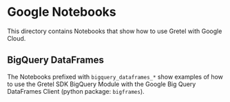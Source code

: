# Google Notebooks

This directory contains Notebooks that show how to use Gretel with Google Cloud.

## BigQuery DataFrames

The Notebooks prefixed with `bigquery_dataframes_*` show examples of how to use the Gretel SDK BigQuery Module
with the Google Big Query DataFrames Client (python package: `bigframes`).
